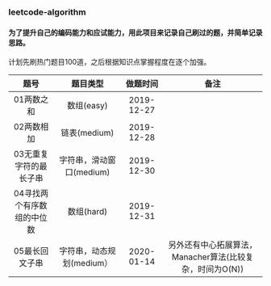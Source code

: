 ### leetcode-algorithm 

#### 为了提升自己的编码能力和应试能力，用此项目来记录自己刷过的题，并简单记录思路。  
计划先刷热门题目100道，之后根据知识点掌握程度在逐个加强。

|   题号   |  题目类型  |  做题时间  | 备注 |
|  :----: |   :----:  |  :----:   |:----:|
| 01两数之和  | 数组(easy) | 2019-12-27  ||
| 02两数相加  | 链表(medium) | 2019-12-28  ||
| 03无重复字符的最长子串 | 字符串，滑动窗口(medium)|2019-12-30||
|04寻找两个有序数组的中位数|数组(hard)|2019-12-31||
|05最长回文子串|字符串，动态规划(medium）|2020-01-14|另外还有中心拓展算法，Manacher算法(比较复杂，时间为O(N))|
